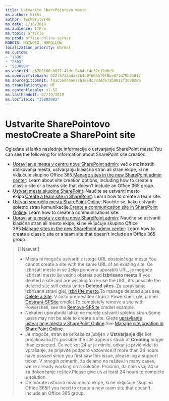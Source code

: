 ```yaml
---
title: Ustvarite SharePointovo mesto
ms.author: kirks
author: Techwriter40
ms.date: 1/16/2019
ms.audience: ITPro
ms.topic: article
ms.prod: office-online-server
ROBOTS: NOINDEX, NOFOLLOW
localization_priority: Normal
ms.custom:
- "1386"
- "2303"
- "5200004"
ms.assetid: e62b9f80-b017-42dc-9464-f4e32c19d6c9
ms.openlocfilehash: 022f572aadae3b4d9f6665f9f8be871d79b51817
ms.sourcegitcommit: f81c56dd4ae7cb2eedc383dd671b9012f3089286
ms.translationtype: MT
ms.contentlocale: sl-SI
ms.lasthandoff: 07/19/2019
ms.locfileid: "35802982"
---
```

# <a name="create-a-sharepoint-site"></a><span data-ttu-id="c6b26-102">Ustvarite SharePointovo mesto</span><span class="sxs-lookup"><span data-stu-id="c6b26-102">Create a SharePoint site</span></span>

<span data-ttu-id="c6b26-103">Ogledate si lahko naslednje informacije o ustvarjanje SharePoint mesta:</span><span class="sxs-lookup"><span data-stu-id="c6b26-103">You can see the following for information about SharePoint site creation:</span></span>
- <span data-ttu-id="c6b26-104">[Upravljanje mesta v centru nove SharePoint admin](https://docs.microsoft.com/sharepoint/manage-site-creation): več o možnostih oblikovanja mesta, ustvarjanju klasična stran ali stran ekipe, ki ne vključuje skupino Office 365.</span><span class="sxs-lookup"><span data-stu-id="c6b26-104">[Manage sites in the new SharePoint admin center](https://docs.microsoft.com/sharepoint/manage-site-creation): Learn about site creation options, including how to create a classic site or a teams site that doesn't include an Office 365 group.</span></span>
- <span data-ttu-id="c6b26-105">[Ustvari mesta skupine SharePoint](https://support.office.com/article/create-a-team-site-in-sharepoint-ef10c1e7-15f3-42a3-98aa-b5972711777d?ui=en-US&amp;rs=en-US&amp;ad=US): Naučite se ustvariti mesto ekipa.</span><span class="sxs-lookup"><span data-stu-id="c6b26-105">[Create a team site in SharePoint](https://support.office.com/article/create-a-team-site-in-sharepoint-ef10c1e7-15f3-42a3-98aa-b5972711777d?ui=en-US&amp;rs=en-US&amp;ad=US): Learn how to create a team site.</span></span>
- <span data-ttu-id="c6b26-106">[Ustvari sporočilo mestu SharePoint Online](https://support.office.com/article/7fb44b20-a72f-4d2c-9173-fc8f59ba50eb): Naučite se, kako ustvariti spletno stran komunikacije.</span><span class="sxs-lookup"><span data-stu-id="c6b26-106">[Create a communication site in SharePoint Online](https://support.office.com/article/7fb44b20-a72f-4d2c-9173-fc8f59ba50eb): Learn how to create a communications site.</span></span>
- <span data-ttu-id="c6b26-107">[Upravljanje mesta v centru nove SharePoint admin](https://docs.microsoft.com/sharepoint/manage-sites-in-new-admin-center#create-a-site): Naučite se ustvariti klasična stran ali mesto ekipe, ki ne vključuje skupino Office 365.</span><span class="sxs-lookup"><span data-stu-id="c6b26-107">[Manage sites in the new SharePoint admin center](https://docs.microsoft.com/sharepoint/manage-sites-in-new-admin-center#create-a-site):  Learn how to create a classic site or a team site that doesn't include an Office 365 group.</span></span>


  
> [! Nasveti]
> - <span data-ttu-id="c6b26-109">Mesta ni mogoče ustvariti z istega URL obstoječega mesta.</span><span class="sxs-lookup"><span data-stu-id="c6b26-109">You cannot create a site with the same URL of an existing site.</span></span> <span data-ttu-id="c6b26-110">Če izbrisati mesto in se želijo ponovno uporabiti URL, je mogoče izbrisati mesto še vedno obstaja pod **Izbrisano mesta**.</span><span class="sxs-lookup"><span data-stu-id="c6b26-110">If you deleted a site and are wishing to re-use the URL, it's possible the deleted site still exists under **Deleted sites**.</span></span> <span data-ttu-id="c6b26-111">Za upravljanje izbrisane strani glej, [izbrišite mesto](https://docs.microsoft.com/sharepoint/manage-sites-in-new-admin-center#delete-a-site).</span><span class="sxs-lookup"><span data-stu-id="c6b26-111">To manage deleted sites see, [Delete a Site](https://docs.microsoft.com/sharepoint/manage-sites-in-new-admin-center#delete-a-site).</span></span> <span data-ttu-id="c6b26-112">V čisto premestitev stran z Powershell, glej primer [Odstrani-SPSite](https://docs.microsoft.com/sharepoint/manage-sites-in-new-admin-center#delete-a-site) cmdlet.</span><span class="sxs-lookup"><span data-stu-id="c6b26-112">To completely remove a site with Powershell, see the [Remove-SPSite](https://docs.microsoft.com/sharepoint/manage-sites-in-new-admin-center#delete-a-site) cmdlet example.</span></span>
> - <span data-ttu-id="c6b26-113">Nekateri uporabniki lahko ne morete ustvariti spletno stran.</span><span class="sxs-lookup"><span data-stu-id="c6b26-113">Some users may not be able to create a site.</span></span> <span data-ttu-id="c6b26-114">Glejte [upravljanje ustvarjanje mesta v SharePoint Online](https://docs.microsoft.com/sharepoint/manage-site-creation).</span><span class="sxs-lookup"><span data-stu-id="c6b26-114">See [Manage site creation in SharePoint Online](https://docs.microsoft.com/sharepoint/manage-site-creation).</span></span>
> - <span data-ttu-id="c6b26-115">Je mogoče, stran se prikaže zaljubljen v **Ustvarjanje** dlje kot pričakovano.</span><span class="sxs-lookup"><span data-stu-id="c6b26-115">It's possible the site appears stuck at **Creating** longer than expected.</span></span> <span data-ttu-id="c6b26-116">Če več kot 24 ur je minilo, odkar je prvič videl to vprašanje, se prijavite podporo vozovnice.</span><span class="sxs-lookup"><span data-stu-id="c6b26-116">If more than 24 hours have passed since you first saw this issue, please log a support ticket.</span></span> <span data-ttu-id="c6b26-117">V mnogih primerih, že delamo na rešitev.</span><span class="sxs-lookup"><span data-stu-id="c6b26-117">In many cases, we're already working on a solution.</span></span> <span data-ttu-id="c6b26-118">Prosimo, da nam vsaj 24 ur za dokončanje rešitev.</span><span class="sxs-lookup"><span data-stu-id="c6b26-118">Please give us at least 24 hours to complete a solution.</span></span>
> - <span data-ttu-id="c6b26-119">Če morate ustvariti novo mesto ekipe, ki ne vključuje skupino Office 365</span><span class="sxs-lookup"><span data-stu-id="c6b26-119">If you need to create a new team site that doesn't include an Office 365 group,</span></span> 



